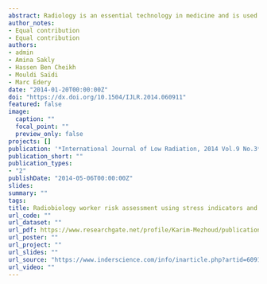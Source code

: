 ```yaml
---
abstract: Radiology is an essential technology in medicine and is used for organ diagnosis, radio-tracing and radiotherapy. The risks for the radiobiology workers have not been assessed sufficiently because measuring instruments fail to detect very low doses. This paper presents an investigation on the potential risks for radiobiology workers, due to the occupational exposure to low doses of irradiation. In this respect we used plasma samples from 16 subjects who were supposed to receive very low dose of irradiation in a longer time period. We used chromosomal aberrations, means of oxidative stress measurement and combined proteomics and bioinformatics in order to elucidate risks of such exposure. We found significant chromosome aberrations in lymphocytes and the increase of oxidative stress biomarkers in plasma. In addition, the proteomic analysis shows differentially regulated proteins from which three were verified by ELISA tests. This proteomic analysis picks out some interesting proteins that may belong to biomarkers panel of radiation exposure.
author_notes:
- Equal contribution
- Equal contribution
authors:
- admin
- Amina Sakly
- Hassen Ben Cheikh
- Mouldi Saïdi
- Marc Edery
date: "2014-01-20T00:00:00Z"
doi: "https://dx.doi.org/10.1504/IJLR.2014.060911"
featured: false
image:
  caption: ""
  focal_point: ""
  preview_only: false
projects: []
publication: '*International Journal of Low Radiation, 2014 Vol.9 No.3*'
publication_short: ""
publication_types:
- "2"
publishDate: "2014-05-06T00:00:00Z"
slides:
summary: ""
tags:
title: Radiobiology worker risk assessment using stress indicators and proteomics
url_code: ""
url_dataset: ""
url_pdf: https://www.researchgate.net/profile/Karim-Mezhoud/publication/260134717_Radiobiology_Worker_Risk_Assessment_Using_Stress_Indicators_and_Proteomics/links/00b7d52fb5716f33d7000000/Radiobiology-Worker-Risk-Assessment-Using-Stress-Indicators-and-Proteomics.pdf?_sg%5B0%5D=XG5LwRvWWrz2Jv9jF_QSixJ7acUeQNUdCdhXJaHFWz6q-IY_HBmKEggKiLWlRpMcrTLucLKTOYC2SgUs5jer4Q.UFaTQxfHDGEkX3XjYsCZuGHw2E_ADqED2H3lHF5pNUxtPs60SpsFrkXGn50LnsjbjQ1lm7GMfznjsXe4lT0Tfw&_sg%5B1%5D=QDAArEgjYBz5KMx-qUurLoIoVWONDReKd8Xm8uKs_tV_STrDgpMjYkjbLG4XeMm-Yuv5QLLfOzUmOB9Q2dKf1JgrMmtbbPA62DilsK71dlb3.UFaTQxfHDGEkX3XjYsCZuGHw2E_ADqED2H3lHF5pNUxtPs60SpsFrkXGn50LnsjbjQ1lm7GMfznjsXe4lT0Tfw&_iepl=
url_poster: ""
url_project: ""
url_slides: ""
url_source: "https://www.inderscience.com/info/inarticle.php?artid=60911"
url_video: ""
---
```




